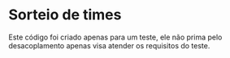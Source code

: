 <h1>Sorteio de times</h1>
<p>Este código foi criado apenas para um teste, ele não prima pelo desacoplamento apenas visa atender 
os requisitos do teste.</p>
